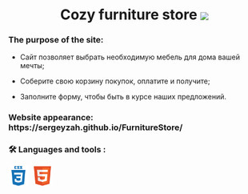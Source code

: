 <h1 align="center">
  Сozy furniture store
  <img align="center" src="https://media4.giphy.com/media/v1.Y2lkPTc5MGI3NjExMXhkaHg2bGVqaXJ4dmhvcmQ3aTUzbGJvdXg3NWUwdmd3aGEyem1xaiZlcD12MV9pbnRlcm5hbF9naWZfYnlfaWQmY3Q9Zw/JGdbbSyi3wM9uBKv8p/giphy.gif" width="60px"/>
</h1>

<h3>The purpose of the site:</h3>

- Сайт позволяет выбрать необходимую мебель для дома вашей мечты;

- Соберите свою корзину покупок, оплатите и получите;

- Заполните форму, чтобы быть в курсе наших предложений.

<h3>
  Website appearance: https://sergeyzah.github.io/FurnitureStore/
</h3>

### :hammer_and_wrench: Languages and tools :

<img src="https://github.com/devicons/devicon/blob/master/icons/css3/css3-plain-wordmark.svg"  title="CSS3" alt="CSS" width="40" height="40"/>&nbsp;
  <img src="https://github.com/devicons/devicon/blob/master/icons/html5/html5-original.svg" title="HTML5" alt="HTML" width="40" height="40"/>&nbsp;
